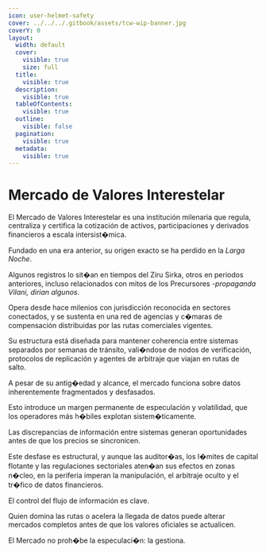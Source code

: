 ```yaml
---
icon: user-helmet-safety
cover: ../../../.gitbook/assets/tcw-wip-banner.jpg
coverY: 0
layout:
  width: default
  cover:
    visible: true
    size: full
  title:
    visible: true
  description:
    visible: true
  tableOfContents:
    visible: true
  outline:
    visible: false
  pagination:
    visible: true
  metadata:
    visible: true
---
```


# Mercado de Valores Interestelar

El Mercado de Valores Interestelar es una institución milenaria que regula, centraliza y certifica la cotización de activos, participaciones y derivados financieros a escala intersist�mica.

Fundado en una era anterior, su origen exacto se ha perdido en la _Larga Noche_.

Algunos registros lo sit�an en tiempos del Ziru Sirka, otros en periodos anteriores, incluso relacionados con mitos de los Precursores -_propaganda Vilani, dirian algunos_.

Opera desde hace milenios con jurisdicción reconocida en sectores conectados, y se sustenta en una red de agencias y c�maras de compensación distribuidas por las rutas comerciales vigentes.

Su estructura está diseñada para mantener coherencia entre sistemas separados por semanas de tránsito, vali�ndose de nodos de verificación, protocolos de replicación y agentes de arbitraje que viajan en rutas de salto.

A pesar de su antig�edad y alcance, el mercado funciona sobre datos inherentemente fragmentados y desfasados.

Esto introduce un margen permanente de especulación y volatilidad, que los operadores más h�biles explotan sistem�ticamente.

Las discrepancias de información entre sistemas generan oportunidades antes de que los precios se sincronicen.

Este desfase es estructural, y aunque las auditor�as, los l�mites de capital flotante y las regulaciones sectoriales aten�an sus efectos en zonas n�cleo, en la periferia imperan la manipulación, el arbitraje oculto y el tr�fico de datos financieros.

El control del flujo de información es clave.

Quien domina las rutas o acelera la llegada de datos puede alterar mercados completos antes de que los valores oficiales se actualicen.

El Mercado no proh�be la especulaci�n: la gestiona.
